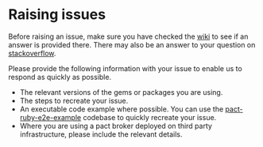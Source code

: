 # Raising issues

Before raising an issue, make sure you have checked the [wiki] to see if an answer is provided there.
There may also be an answer to your question on [stackoverflow].

Please provide the following information with your issue to enable us to respond as quickly as possible.

* The relevant versions of the gems or packages you are using.
* The steps to recreate your issue.
* An executable code example where possible. You can use the [pact-ruby-e2e-example] codebase to quickly recreate your issue.
* Where you are using a pact broker deployed on third party infrastructure, please include the relevant details.

[wiki]: https://github.com/pact-foundation/pact_broker/wiki
[stackoverflow]: https://stackoverflow.com/questions/tagged/pact-broker
[pact-ruby-e2e-example]: https://github.com/pact-foundation/pact-ruby-e2e-example
